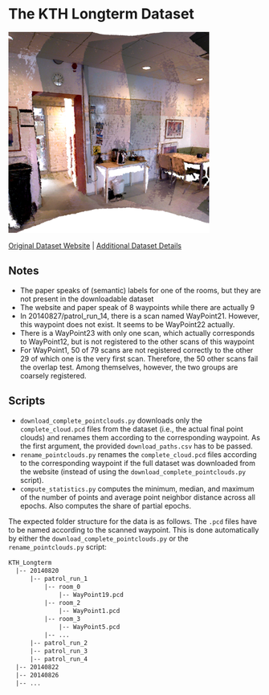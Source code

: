 # The KTH Longterm Dataset

<img src="./../../images/KTH Longterm.png" width="400"/>

[Original Dataset Website](https://strands.pdc.kth.se/public/KTH_longterm_dataset_registered/readme.html) | [Additional Dataset Details](https://hpicgs.github.io/multi-temporal-point-cloud-datasets-survey/details/KTH_Longterm)

## Notes  
  - The paper speaks of (semantic) labels for one of the rooms, but they are not present in the downloadable dataset
  - The website and paper speak of 8 waypoints while there are actually 9
  - In 20140827/patrol_run_14, there is a scan named WayPoint21. However, this waypoint does not exist. It seems to be WayPoint22 actually.
  - There is a WayPoint23 with only one scan, which actually corresponds to WayPoint12, but is not registered to the other scans of this waypoint
  - For WayPoint1, 50 of 79 scans are not registered correctly to the other 29 of which one is the very first scan. Therefore, the 50 other scans fail the overlap test. Among themselves, however, the two groups are coarsely registered.



## Scripts
* `download_complete_pointclouds.py` downloads only the `complete_cloud.pcd` files from the dataset (i.e., the actual final point clouds) and renames them according to the corresponding waypoint. As the first argument, the provided `download_paths.csv` has to be passed.
* `rename_pointclouds.py` renames the `complete_cloud.pcd` files according to the corresponding waypoint if the full dataset was downloaded from the website (instead of using the `download_complete_pointclouds.py` script).
* `compute_statistics.py` computes the minimum, median, and maximum of the number of points and average point neighbor distance across all epochs. Also computes the share of partial epochs.

The expected folder structure for the data is as follows. The `.pcd` files have to be named according to the scanned waypoint. This is done automatically by either the `download_complete_pointclouds.py` or the `rename_pointclouds.py` script:

```
KTH_Longterm
  |-- 20140820
      |-- patrol_run_1
          |-- room_0
              |-- WayPoint19.pcd
          |-- room_2
              |-- WayPoint1.pcd
          |-- room_3
              |-- WayPoint5.pcd
          |-- ...
      |-- patrol_run_2
      |-- patrol_run_3
      |-- patrol_run_4
  |-- 20140822
  |-- 20140826
  |-- ...
```